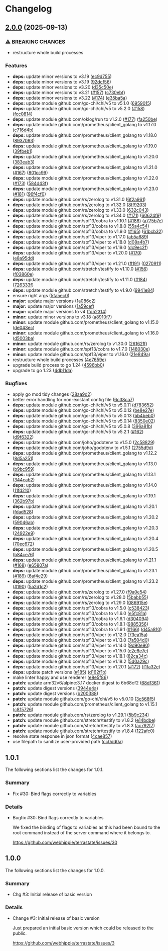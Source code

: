# Changelog

## [2.0.0](https://github.com/webhippie/terrastate/compare/v1.0.1...v2.0.0) (2025-09-13)


### ⚠ BREAKING CHANGES

* restructure whole build processes

### Features

* **deps:** update minor versions to v3.19 ([ec9d755](https://github.com/webhippie/terrastate/commit/ec9d7557baabdde95694cbd7927eeb73d751b26d))
* **deps:** update minor versions to v3.19 ([92dcf56](https://github.com/webhippie/terrastate/commit/92dcf56f2e72bdde9f44c32a875a2c9f95a49efb))
* **deps:** update minor versions to v3.20 ([d35c50e](https://github.com/webhippie/terrastate/commit/d35c50e247428b2b91677d34e0acf440a397ce57))
* **deps:** update minor versions to v3.21 ([#157](https://github.com/webhippie/terrastate/issues/157)) ([c730ebf](https://github.com/webhippie/terrastate/commit/c730ebf120d359719ca17bb0a5e0fbc330c79c9c))
* **deps:** update minor versions to v3.22 ([#174](https://github.com/webhippie/terrastate/issues/174)) ([e35ba5a](https://github.com/webhippie/terrastate/commit/e35ba5a895ab9bb4633656bb5b4d8e3b3e07783d))
* **deps:** update module github.com/go-chi/chi/v5 to v5.1.0 ([6959015](https://github.com/webhippie/terrastate/commit/69590158751189c47304e0e4c30f81c0eaf20a69))
* **deps:** update module github.com/go-chi/chi/v5 to v5.2.0 ([#158](https://github.com/webhippie/terrastate/issues/158)) ([fcc0814](https://github.com/webhippie/terrastate/commit/fcc081413c18c0c7c6e365c6170c65aafa8b673c))
* **deps:** update module github.com/oklog/run to v1.2.0 ([#177](https://github.com/webhippie/terrastate/issues/177)) ([fa250be](https://github.com/webhippie/terrastate/commit/fa250beae18cacb56723c4c01501ce93a2f7a57b))
* **deps:** update module github.com/prometheus/client_golang to v1.17.0 ([c716d4b](https://github.com/webhippie/terrastate/commit/c716d4be2f74febf2dab736a6423a6c67a44eaac))
* **deps:** update module github.com/prometheus/client_golang to v1.18.0 ([8937093](https://github.com/webhippie/terrastate/commit/8937093d0e861ee07ca46e859835b1c2d8b02dc8))
* **deps:** update module github.com/prometheus/client_golang to v1.19.0 ([39fbeb1](https://github.com/webhippie/terrastate/commit/39fbeb14867b5659c3c1d10b954df4467632f165))
* **deps:** update module github.com/prometheus/client_golang to v1.20.0 ([383eab3](https://github.com/webhippie/terrastate/commit/383eab37d663ee55547b183a63301773ee1f0c59))
* **deps:** update module github.com/prometheus/client_golang to v1.21.0 ([#167](https://github.com/webhippie/terrastate/issues/167)) ([801cc99](https://github.com/webhippie/terrastate/commit/801cc9989bc84b881eef93072084eb56ab5cad15))
* **deps:** update module github.com/prometheus/client_golang to v1.22.0 ([#173](https://github.com/webhippie/terrastate/issues/173)) ([584d43f](https://github.com/webhippie/terrastate/commit/584d43f1162bc67dc559c5dcdc4bf5d958c84670))
* **deps:** update module github.com/prometheus/client_golang to v1.23.0 ([#181](https://github.com/webhippie/terrastate/issues/181)) ([96f4cf0](https://github.com/webhippie/terrastate/commit/96f4cf0274f900fa329b597b0c17068bb052437f))
* **deps:** update module github.com/rs/zerolog to v1.31.0 ([6f2a961](https://github.com/webhippie/terrastate/commit/6f2a961f4da6b43cad6f039a478daa7149090eca))
* **deps:** update module github.com/rs/zerolog to v1.32.0 ([8ff9203](https://github.com/webhippie/terrastate/commit/8ff920370c862349db381abee6db864de123ed61))
* **deps:** update module github.com/rs/zerolog to v1.33.0 ([632c043](https://github.com/webhippie/terrastate/commit/632c0431319335bdf63bf177c4c338f9e6c86966))
* **deps:** update module github.com/rs/zerolog to v1.34.0 ([#171](https://github.com/webhippie/terrastate/issues/171)) ([60624f9](https://github.com/webhippie/terrastate/commit/60624f9111a88f8477e86feeddb501008bb23435))
* **deps:** update module github.com/spf13/cobra to v1.10.1 ([#186](https://github.com/webhippie/terrastate/issues/186)) ([a775b7e](https://github.com/webhippie/terrastate/commit/a775b7e24f0eaf38978d8f6ab16da89535bab6a0))
* **deps:** update module github.com/spf13/cobra to v1.8.0 ([55a4c54](https://github.com/webhippie/terrastate/commit/55a4c54992e8659627a3441c2f3d8315714f523e))
* **deps:** update module github.com/spf13/cobra to v1.9.0 ([#165](https://github.com/webhippie/terrastate/issues/165)) ([61bcb32](https://github.com/webhippie/terrastate/commit/61bcb320be3ee7c3cbf3cc45c5baf23c1637a571))
* **deps:** update module github.com/spf13/viper to v1.17.0 ([ab5a689](https://github.com/webhippie/terrastate/commit/ab5a689bd53f21a4a49ed42415b3090824a75bf1))
* **deps:** update module github.com/spf13/viper to v1.18.0 ([d08a4b7](https://github.com/webhippie/terrastate/commit/d08a4b7f9cf9322e0eaa93acc6cfee240b6ff7d8))
* **deps:** update module github.com/spf13/viper to v1.19.0 ([dc9ec2f](https://github.com/webhippie/terrastate/commit/dc9ec2f4e1f06a522541f6167423b1c59971bedd))
* **deps:** update module github.com/spf13/viper to v1.20.0 ([#170](https://github.com/webhippie/terrastate/issues/170)) ([e8a95dd](https://github.com/webhippie/terrastate/commit/e8a95dddeef77a4fc31965b1671dc4c9d26d5921))
* **deps:** update module github.com/spf13/viper to v1.21.0 ([#191](https://github.com/webhippie/terrastate/issues/191)) ([0270911](https://github.com/webhippie/terrastate/commit/02709114fd21a25e6313c9cca1e6efe6dff9f2a1))
* **deps:** update module github.com/stretchr/testify to v1.10.0 ([#156](https://github.com/webhippie/terrastate/issues/156)) ([f03860e](https://github.com/webhippie/terrastate/commit/f03860ec53514b14782b5f7ab4dcdd67b8f8f4eb))
* **deps:** update module github.com/stretchr/testify to v1.11.0 ([#184](https://github.com/webhippie/terrastate/issues/184)) ([726333f](https://github.com/webhippie/terrastate/commit/726333fbbcf2581173f007984e57247e60eab778))
* **deps:** update module github.com/stretchr/testify to v1.9.0 ([9941e84](https://github.com/webhippie/terrastate/commit/9941e84ae84164d22f6e5897f0ccab91e2b49433))
* ensure right args ([5fa5ec0](https://github.com/webhippie/terrastate/commit/5fa5ec0066cb74e4088333b7baa8dcc5b4298543))
* **major:** update major versions ([1a086c2](https://github.com/webhippie/terrastate/commit/1a086c2e6f760c615c024a2f90e71220fe8919b7))
* **major:** update major versions ([1a59cef](https://github.com/webhippie/terrastate/commit/1a59cefd87b48901c393785df38cc830d668302e))
* **major:** update major versions to v4 ([fd52314](https://github.com/webhippie/terrastate/commit/fd52314b51e82cdcbd1c637b00dc4239aaedfdea))
* **minor:** update minor versions to v3.18 ([a8910f7](https://github.com/webhippie/terrastate/commit/a8910f75b55cec80fd33d13f86cb8e45b197ecd7))
* **minor:** update module github.com/prometheus/client_golang to v1.15.0 ([de043ec](https://github.com/webhippie/terrastate/commit/de043ec568109fcb95c18d1c73ffa842eaf78a18))
* **minor:** update module github.com/prometheus/client_golang to v1.16.0 ([d5003ba](https://github.com/webhippie/terrastate/commit/d5003ba272a9b79af8d5ede10a9d3fcdeac0a357))
* **minor:** update module github.com/rs/zerolog to v1.30.0 ([26162ff](https://github.com/webhippie/terrastate/commit/26162ff69c21cc907f8344f72544cd0eef2700bb))
* **minor:** update module github.com/spf13/cobra to v1.7.0 ([148030e](https://github.com/webhippie/terrastate/commit/148030ec5b338a1a80038cb0edc79de26d42e370))
* **minor:** update module github.com/spf13/viper to v1.16.0 ([21e849a](https://github.com/webhippie/terrastate/commit/21e849ae7abbb7e321830b289393dc47947c4f48))
* restructure whole build processes ([4e7659e](https://github.com/webhippie/terrastate/commit/4e7659e8b4b73f3f97866d54204cc4273c8088b9))
* upgrade build process to go 1.24 ([4596bb0](https://github.com/webhippie/terrastate/commit/4596bb081d52db2cace48f2ff1b4449c49c817d5))
* upgrade to go 1.23 ([4db11da](https://github.com/webhippie/terrastate/commit/4db11da1c5e3444e658f3aba02f811317f8e08d4))


### Bugfixes

* apply go mod tidy changes ([28aa9d2](https://github.com/webhippie/terrastate/commit/28aa9d2ee6674ad9628eaca54c03ce80fed4ce6a))
* better error handling for non-existant config file ([6c38ca7](https://github.com/webhippie/terrastate/commit/6c38ca78c9f72eb8e39dd518b59f8762fcd507d6))
* **deps:** update module github.com/go-chi/chi/v5 to v5.0.11 ([d783652](https://github.com/webhippie/terrastate/commit/d783652e07e1b83443ab3d772ac40bdf42824d8c))
* **deps:** update module github.com/go-chi/chi/v5 to v5.0.12 ([be8e27e](https://github.com/webhippie/terrastate/commit/be8e27ea839b6e8e0e84a05d0dfe93c767516b8b))
* **deps:** update module github.com/go-chi/chi/v5 to v5.0.13 ([bb4beb0](https://github.com/webhippie/terrastate/commit/bb4beb08e4d241cd782d4cd2ce0a0d6b121f0acb))
* **deps:** update module github.com/go-chi/chi/v5 to v5.0.14 ([8350e02](https://github.com/webhippie/terrastate/commit/8350e02f0058b44ce8d1a2e17b7e32a4437ca222))
* **deps:** update module github.com/go-chi/chi/v5 to v5.0.8 ([396a81b](https://github.com/webhippie/terrastate/commit/396a81be38448e8862adf6516d486ac295a73031))
* **deps:** update module github.com/go-chi/chi/v5 to v5.2.1 ([#162](https://github.com/webhippie/terrastate/issues/162)) ([d9f6322](https://github.com/webhippie/terrastate/commit/d9f63226d2643e4b6372f83de3f6deb08b4dce23))
* **deps:** update module github.com/joho/godotenv to v1.5.0 ([2c58829](https://github.com/webhippie/terrastate/commit/2c5882993af4d5b89ae94477dce5e1596ebf0d73))
* **deps:** update module github.com/joho/godotenv to v1.5.1 ([2755d9d](https://github.com/webhippie/terrastate/commit/2755d9df2907f092ac89c957b5b52c369a29f734))
* **deps:** update module github.com/prometheus/client_golang to v1.12.2 ([8d5a251](https://github.com/webhippie/terrastate/commit/8d5a25181bc5fb5164f67562f6b84d3ba5d59592))
* **deps:** update module github.com/prometheus/client_golang to v1.13.0 ([b9bc959](https://github.com/webhippie/terrastate/commit/b9bc959efffd39fad961f2172cff390e1f0bd837))
* **deps:** update module github.com/prometheus/client_golang to v1.13.1 ([344cab2](https://github.com/webhippie/terrastate/commit/344cab2d72675e868a769d780a09a392350f2183))
* **deps:** update module github.com/prometheus/client_golang to v1.14.0 ([11fd210](https://github.com/webhippie/terrastate/commit/11fd2109f4117f81b5dd3fe5bdd4281d55faded9))
* **deps:** update module github.com/prometheus/client_golang to v1.19.1 ([362b97b](https://github.com/webhippie/terrastate/commit/362b97b18e124c4a00389d10c91f3ca346249b05))
* **deps:** update module github.com/prometheus/client_golang to v1.20.1 ([fdad528](https://github.com/webhippie/terrastate/commit/fdad528773f32a55b44980d5ab51c76b7c2eac39))
* **deps:** update module github.com/prometheus/client_golang to v1.20.2 ([59046ab](https://github.com/webhippie/terrastate/commit/59046ab37ea0d8f72a031fb1e72c4c579bebf9e2))
* **deps:** update module github.com/prometheus/client_golang to v1.20.3 ([24922e9](https://github.com/webhippie/terrastate/commit/24922e9aa52e375297590c906c429d248dd996cf))
* **deps:** update module github.com/prometheus/client_golang to v1.20.4 ([70ec672](https://github.com/webhippie/terrastate/commit/70ec67291f48c0f16bbda7a21a01f3b3855e2651))
* **deps:** update module github.com/prometheus/client_golang to v1.20.5 ([b84ce76](https://github.com/webhippie/terrastate/commit/b84ce767902c3251e4a0ebeb8587c6bca7070835))
* **deps:** update module github.com/prometheus/client_golang to v1.21.1 ([#168](https://github.com/webhippie/terrastate/issues/168)) ([e65807a](https://github.com/webhippie/terrastate/commit/e65807a0c2d864d55a11525f0262279cfe157938))
* **deps:** update module github.com/prometheus/client_golang to v1.23.1 ([#189](https://github.com/webhippie/terrastate/issues/189)) ([6af4e29](https://github.com/webhippie/terrastate/commit/6af4e29379c7649203073e0f7454293c8325251d))
* **deps:** update module github.com/prometheus/client_golang to v1.23.2 ([#190](https://github.com/webhippie/terrastate/issues/190)) ([5a2d1c2](https://github.com/webhippie/terrastate/commit/5a2d1c20415467713a69c704921513ed237a1bf7))
* **deps:** update module github.com/rs/zerolog to v1.27.0 ([f9a0e54](https://github.com/webhippie/terrastate/commit/f9a0e547b24038bbd7376d3240e936404ba60454))
* **deps:** update module github.com/rs/zerolog to v1.28.0 ([5babb55](https://github.com/webhippie/terrastate/commit/5babb551f0e210d734859f15f1dea7afb2a0380e))
* **deps:** update module github.com/rs/zerolog to v1.29.0 ([086915e](https://github.com/webhippie/terrastate/commit/086915ecc165e060942a8f73002e7304f2cabae9))
* **deps:** update module github.com/spf13/cobra to v1.5.0 ([c538423](https://github.com/webhippie/terrastate/commit/c538423fe50252685057792e0bb6b7606b60bdb8))
* **deps:** update module github.com/spf13/cobra to v1.6.0 ([e5fc81a](https://github.com/webhippie/terrastate/commit/e5fc81a3f54c81401703b7a6c7b5c89c18500b83))
* **deps:** update module github.com/spf13/cobra to v1.6.1 ([d304094](https://github.com/webhippie/terrastate/commit/d304094cf3df1f59d0006d996a2d0702b0ad8321))
* **deps:** update module github.com/spf13/cobra to v1.8.1 ([9885356](https://github.com/webhippie/terrastate/commit/98853568a857c9d707a8b18d82a1c6b53e45aa8e))
* **deps:** update module github.com/spf13/cobra to v1.9.1 ([#166](https://github.com/webhippie/terrastate/issues/166)) ([d45a810](https://github.com/webhippie/terrastate/commit/d45a810b7cab94234b6fe7e2a5c88125c5475408))
* **deps:** update module github.com/spf13/viper to v1.12.0 ([73ea15a](https://github.com/webhippie/terrastate/commit/73ea15a6479c514bb2d861c0d4d1cfb3dc866ada))
* **deps:** update module github.com/spf13/viper to v1.13.0 ([7a504d0](https://github.com/webhippie/terrastate/commit/7a504d0bd5f2a016333a5ba5e509a05c3b4125e9))
* **deps:** update module github.com/spf13/viper to v1.14.0 ([9d90e90](https://github.com/webhippie/terrastate/commit/9d90e9014f50c6781d2d2ce08518f6962b91ba45))
* **deps:** update module github.com/spf13/viper to v1.15.0 ([e2e8e7e](https://github.com/webhippie/terrastate/commit/e2e8e7edb041dbd5f43cfadb701f6dc403bd4ff4))
* **deps:** update module github.com/spf13/viper to v1.18.1 ([82ca34c](https://github.com/webhippie/terrastate/commit/82ca34c294445bbcab0fb8cc06f1a58d169ccc34))
* **deps:** update module github.com/spf13/viper to v1.18.2 ([5d0a29c](https://github.com/webhippie/terrastate/commit/5d0a29c30538a8210201d0350f34e1598dcf0f32))
* **deps:** update module github.com/spf13/viper to v1.20.1 ([#172](https://github.com/webhippie/terrastate/issues/172)) ([f1fa32e](https://github.com/webhippie/terrastate/commit/f1fa32ee14fbdfee281788666bf6d9090432c2fb))
* **deps:** update patch versions ([#185](https://github.com/webhippie/terrastate/issues/185)) ([d162f1b](https://github.com/webhippie/terrastate/commit/d162f1be8c803797e5c85a683cf0639d2c666b99))
* make linter happy and use renderer ([e8e5f86](https://github.com/webhippie/terrastate/commit/e8e5f8605a86843d2162ea66ecc30d4a69d0451e))
* **patch:** update arm32v6/alpine:3.17 docker digest to 6b68cf2 ([68df361](https://github.com/webhippie/terrastate/commit/68df361c40a113b856435930482f6a3b78576d2b))
* **patch:** update digest versions ([3944e4a](https://github.com/webhippie/terrastate/commit/3944e4a16877c05c0c9de02990c8c8d9c3bf9a02))
* **patch:** update digest versions ([b200388](https://github.com/webhippie/terrastate/commit/b20038868a86adab760f32eada4133149528ff7a))
* **patch:** update module github.com/go-chi/chi/v5 to v5.0.10 ([3c568f5](https://github.com/webhippie/terrastate/commit/3c568f543705e8b3482ffb39d1ab731a724cdd1c))
* **patch:** update module github.com/prometheus/client_golang to v1.15.1 ([c815726](https://github.com/webhippie/terrastate/commit/c8157264aef9ce7e879e7ee01ac2709872d05f56))
* **patch:** update module github.com/rs/zerolog to v1.29.1 ([5b9c234](https://github.com/webhippie/terrastate/commit/5b9c2345a3627697d44255232042ba6dd18ddeca))
* **patch:** update module github.com/stretchr/testify to v1.8.2 ([e14bdbe](https://github.com/webhippie/terrastate/commit/e14bdbe808338786d62761067fc1c3c47fc5602d))
* **patch:** update module github.com/stretchr/testify to v1.8.3 ([ac792f7](https://github.com/webhippie/terrastate/commit/ac792f73cf1fd1df0b79a7b6e2b0dcd8a4723167))
* **patch:** update module github.com/stretchr/testify to v1.8.4 ([122afc0](https://github.com/webhippie/terrastate/commit/122afc086cc9280b5ee7c6e954a64983b816876f))
* resolve state response in json format ([4cae857](https://github.com/webhippie/terrastate/commit/4cae857d22fc8f72849491a7732ac90e8e860eef))
* use filepath to sanitize user-provided path ([cc0dd0a](https://github.com/webhippie/terrastate/commit/cc0dd0a5e19810286fbc6b8a1a26f8c24cd91fbc))


## 1.0.1

The following sections list the changes for 1.0.1.

### Summary

 * Fix #30: Bind flags correctly to variables

### Details

 * Bugfix #30: Bind flags correctly to variables

   We fixed the binding of flags to variables as this had been bound to the root
   command instead of the server command where it belongs to.

   https://github.com/webhippie/terrastate/issues/30


## 1.0.0

The following sections list the changes for 1.0.0.

### Summary

 * Chg #3: Initial release of basic version

### Details

 * Change #3: Initial release of basic version

   Just prepared an initial basic version which could be released to the public.

   https://github.com/webhippie/terrastate/issues/3
